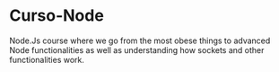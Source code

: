 # Curso-Node
Node.Js course where we go from the most obese things to advanced Node functionalities as well as understanding how sockets and other functionalities work.
